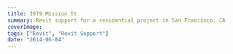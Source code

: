 ```yaml
---
title: 1979 Mission St
summary: Revit support for a residential project in San Francisco, CA
coverImage:
tags: ["Revit", "Revit Support"]
date: "2014-06-04"
---
```


